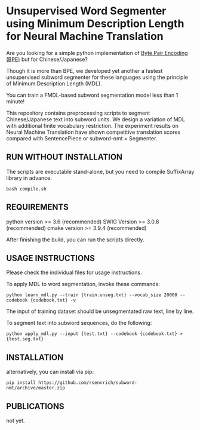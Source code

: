 Unsupervised Word Segmenter using Minimum Description Length for Neural Machine Translation
=======
Are you looking for a simple python implementation of [Byte Pair Encoding (BPE)](https://github.com/rsennrich/subword-nmt.git) but for Chinese/Japanese? 

Though it is more than BPE, we developed yet another a fastest unsupervised subword segmenter for these languages using the principle of Minimum Description Length (MDL).

You can train a FMDL-based subword segmentation model less than 1 minute!

This repository contains preprocessing scripts to segment Chinese/Japanese text into subword
units. We design a variation of MDL with additional finite vocabulary restriction. The experiment results on Neural Machine Translation have shown competitive translation scores compared with SentencePiece or subword-nmt + Segmenter.

RUN WITHOUT INSTALLATION
------------
The scripts are executable stand-alone, but you need to compile SuffixArray library in advance.
    
    bash compile.sh

REQUIREMENTS
------------
python version >= 3.6 (recommended)
SWIG Version >= 3.0.8 (recommended)
cmake version >= 3.9.4 (recommended)


After finishing the build, you can run the scripts directly.

USAGE INSTRUCTIONS
------------------
Please check the individual files for usage instructions.

To apply MDL to word segmentation, invoke these commands:

    python learn_mdl.py --train {train.unseg.txt} --vocab_size 20000 --codebook {codebook.txt} -v

The input of training dataset should be unsegmentated raw text, line by line.

To segment text into subword sequences, do the following:

    python apply_mdl.py --input {test.txt} --codebook {codebook.txt} > {test.seg.txt}


INSTALLATION
------------
alternatively, you can install via pip:
    

    pip install https://github.com/rsennrich/subword-nmt/archive/master.zip



PUBLICATIONS
------------

not yet.


